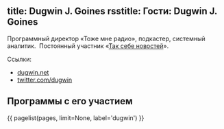 title: Dugwin J. Goines
rsstitle: Гости: Dugwin J. Goines
---
Программный директор «Тоже мне радио», подкастер, системный аналитик. 
Постоянный участник «[Так себе новостей](/news.html)».

Ссылки:

- [dugwin.net](http://dugwin.net/)
- [twitter.com/dugwin](http://twitter.com/dugwin)


## Программы с его участием

{{ pagelist(pages, limit=None, label='dugwin') }}
